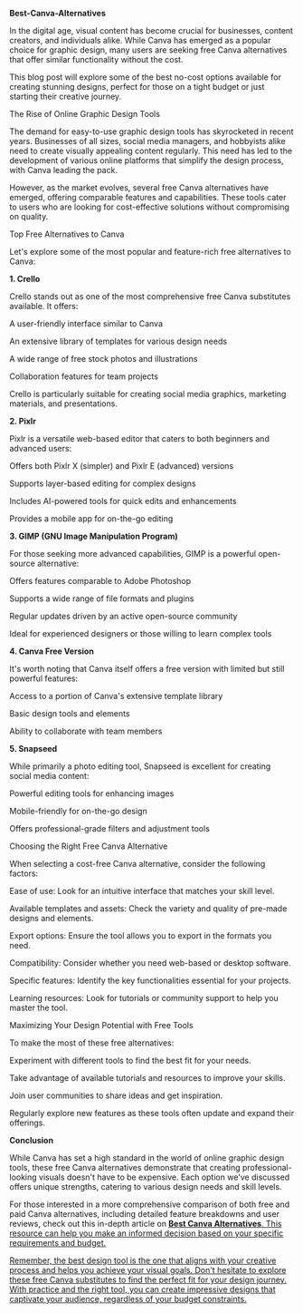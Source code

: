 <strong>Best-Canva-Alternatives</strong>

In the digital age, visual content has become crucial for businesses, content creators, and individuals alike. While Canva has emerged as a popular choice for graphic design, many users are seeking free Canva alternatives that offer similar functionality without the cost.

This blog post will explore some of the best no-cost options available for creating stunning designs, perfect for those on a tight budget or just starting their creative journey.

The Rise of Online Graphic Design Tools

The demand for easy-to-use graphic design tools has skyrocketed in recent years. Businesses of all sizes, social media managers, and hobbyists alike need to create visually appealing content regularly. This need has led to the development of various online platforms that simplify the design process, with Canva leading the pack.

However, as the market evolves, several free Canva alternatives have emerged, offering comparable features and capabilities. These tools cater to users who are looking for cost-effective solutions without compromising on quality.

Top Free Alternatives to Canva

Let's explore some of the most popular and feature-rich free alternatives to Canva:

**1. Crello**

Crello stands out as one of the most comprehensive free Canva substitutes available. It offers:

A user-friendly interface similar to Canva

An extensive library of templates for various design needs

A wide range of free stock photos and illustrations

Collaboration features for team projects

Crello is particularly suitable for creating social media graphics, marketing materials, and presentations.

**2. Pixlr**

Pixlr is a versatile web-based editor that caters to both beginners and advanced users:

Offers both Pixlr X (simpler) and Pixlr E (advanced) versions

Supports layer-based editing for complex designs

Includes AI-powered tools for quick edits and enhancements

Provides a mobile app for on-the-go editing

**3. GIMP (GNU Image Manipulation Program)**

For those seeking more advanced capabilities, GIMP is a powerful open-source alternative:

Offers features comparable to Adobe Photoshop

Supports a wide range of file formats and plugins

Regular updates driven by an active open-source community

Ideal for experienced designers or those willing to learn complex tools

**4. Canva Free Version**

It's worth noting that Canva itself offers a free version with limited but still powerful features:

Access to a portion of Canva's extensive template library

Basic design tools and elements

Ability to collaborate with team members

**5. Snapseed**

While primarily a photo editing tool, Snapseed is excellent for creating social media content:

Powerful editing tools for enhancing images

Mobile-friendly for on-the-go design

Offers professional-grade filters and adjustment tools

Choosing the Right Free Canva Alternative

When selecting a cost-free Canva alternative, consider the following factors:

Ease of use: Look for an intuitive interface that matches your skill level.

Available templates and assets: Check the variety and quality of pre-made designs and elements.

Export options: Ensure the tool allows you to export in the formats you need.

Compatibility: Consider whether you need web-based or desktop software.

Specific features: Identify the key functionalities essential for your projects.

Learning resources: Look for tutorials or community support to help you master the tool.

Maximizing Your Design Potential with Free Tools

To make the most of these free alternatives:

Experiment with different tools to find the best fit for your needs.

Take advantage of available tutorials and resources to improve your skills.

Join user communities to share ideas and get inspiration.

Regularly explore new features as these tools often update and expand their offerings.

<strong>Conclusion</strong>

While Canva has set a high standard in the world of online graphic design tools, these free Canva alternatives demonstrate that creating professional-looking visuals doesn't have to be expensive. Each option we've discussed offers unique strengths, catering to various design needs and skill levels.

For those interested in a more comprehensive comparison of both free and paid Canva alternatives, including detailed feature breakdowns and user reviews, check out this in-depth article on <b><a href="https://blog.zumvu.com/canva-alternatives/">Best Canva Alternatives</b>. This resource can help you make an informed decision based on your specific requirements and budget.

Remember, the best design tool is the one that aligns with your creative process and helps you achieve your visual goals. Don't hesitate to explore these free Canva substitutes to find the perfect fit for your design journey. With practice and the right tool, you can create impressive designs that captivate your audience, regardless of your budget constraints.
